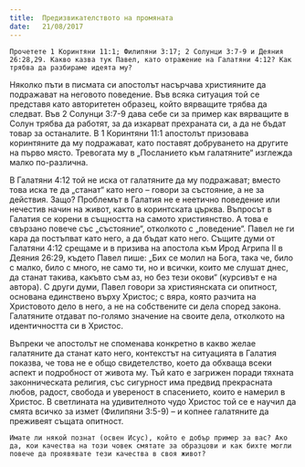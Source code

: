 ```yaml
---
title:  Предизвикателството на промяната
date:   21/08/2017
---
```


`Прочетете 1 Коринтяни 11:1; Филипяни 3:17; 2 Солунци 3:7-9 и Деяния 26:28,29. Какво казва тук Павел, като отражение на Галатяни 4:12? Как трябва да разбираме идеята му?`

Няколко пъти в писмата си апостолът насърчава християните да подражават на неговото поведение. Във всяка ситуация той се представя като авторитетен образец, който вярващите трябва да следват. Във 2 Солунци 3:7-9 дава себе си за пример как вярващите в Солун трябва да работят, за да изкарват прехраната си, а да не бъдат товар за останалите. В 1 Коринтяни 11:1 апостолът призовава коринтяните да му подражават, като поставят добруването на другите на първо място. Тревогата му в „Посланието към галатяните“ изглежда малко по-различна.

В Галатяни 4:12 той не иска от галатяните да му подражават; вместо това иска те да „станат“ като него – говори за състояние, а не за действия. Защо? Проблемът в Галатия не е неетично поведение или нечестив начин на живот, както в коринтската църква. Въпросът в Галатия се корени в същността на самото християнство. А това е свързано повече със „състояние“, отколкото с „поведение“. Павел не ги кара да постъпват като него, а да бъдат като него. Същите думи от Галатяни 4:12 срещаме и в призива на апостола към Ирод Агрипа II в Деяния 26:29, където Павел пише: „Бих се молил на Бога, така че, било с малко, било с много, не само ти, но и всички, които ме слушат днес, да станат такива, какъвто съм аз, но без тези окови“ (курсивът е на автора). С други думи, Павел говори за християнската си опитност, основана единствено върху Христос; с вяра, която разчита на Христовото дело в него, а не на собствените си дела според закона. Галатяните отдават по-голямо значение на своите дела, отколкото на идентичността си в Христос.

Въпреки че апостолът не споменава конкретно в какво желае галатяните да станат като него, контекстът на ситуацията в Галатия показва, че това не е общо свидетелство, което да обхваща всеки аспект и подробност от живота му. Тъй като е загрижен поради тяхната законническата религия, със сигурност има предвид прекрасната любов, радост, свобода и увереност в спасението, които е намерил в Христос. В светлината на удивителното чудо Христос той се е научил да смята всичко за измет (Филипяни 3:5-9) – и копнее галатяните да преживеят същата опитност.

`Имате ли някой познат (освен Исус), който е добър пример за вас? Ако да, кои качества на този човек смятате за образцови и как бихте могли повече да проявявате тези качества в своя живот?`